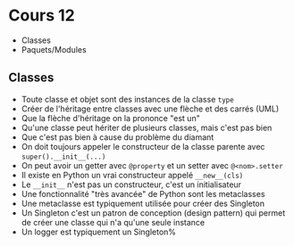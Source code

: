# Cours 12

- Classes
- Paquets/Modules

## Classes

- Toute classe et objet sont des instances de la classe `type`
- Créer de l'héritage entre classes avec une flèche et des carrés (UML)
- Que la flèche d'héritage on la prononce "est un"
- Qu'une classe peut hériter de plusieurs classes, mais c'est pas bien
- Que c'est pas bien à cause du problème du diamant
- On doit toujours appeler le constructeur de la classe parente avec `super().__init__(...)`
- On peut avoir un getter avec `@property` et un setter avec `@<nom>.setter`
- Il existe en Python un vrai constructeur appelé `__new__(cls)`
- Le `__init__` n'est pas un constructeur, c'est un initialisateur
- Une fonctionnalité "très avancée" de Python sont les metaclasses
- Une metaclasse est typiquement utilisée pour créer des Singleton
- Un Singleton c'est un patron de conception (design pattern) qui permet de créer une classe qui n'a qu'une seule instance
- Un logger est typiquement un Singleton%
